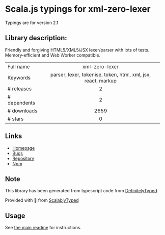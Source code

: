
# Scala.js typings for xml-zero-lexer

Typings are for version 2.1

## Library description:
Friendly and forgiving HTML5/XML5/JSX lexer/parser with lots of tests. Memory-efficient and Web Worker compatible.

|                    |                 |
| ------------------ | :-------------: |
| Full name          | xml-zero-lexer |
| Keywords           | parser, lexer, tokenise, token, html, xml, jsx, react, markup |
| # releases         | 2 |
| # dependents       | 2 |
| # downloads        | 2659 |
| # stars            | 0 |

## Links
- [Homepage](https://github.com/holloway/xml-zero.js#readme)
- [Bugs](https://github.com/holloway/xml-zero.js/issues)
- [Repository](https://github.com/holloway/xml-zero.js)
- [Npm](https://www.npmjs.com/package/xml-zero-lexer)
    


## Note
This library has been generated from typescript code from [DefinitelyTyped](https://definitelytyped.org).

Provided with :purple_heart: from [ScalablyTyped](https://github.com/oyvindberg/ScalablyTyped)

## Usage
See [the main readme](../../readme.md) for instructions.



